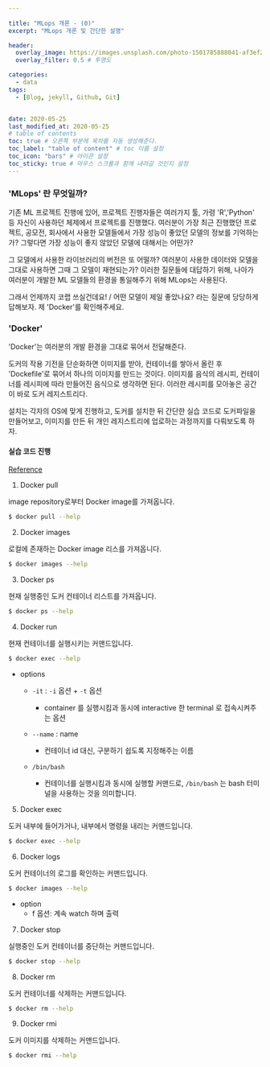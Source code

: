 ```yaml
---
  
title: "MLops 개론 - (0)"
excerpt: "MLops 개론 및 간단한 설명"

header:
  overlay_image: https://images.unsplash.com/photo-1501785888041-af3ef285b470?ixlib=rb-1.2.1&ixid=eyJhcHBfaWQiOjEyMDd9&auto=format&fit=crop&w=1350&q=80
  overlay_filter: 0.5 # 투명도

categories:
  - data
tags:
  - [Blog, jekyll, Github, Git]


date: 2020-05-25
last_modified_at: 2020-05-25
# table of contents
toc: true # 오른쪽 부분에 목차를 자동 생성해준다.
toc_label: "table of content" # toc 이름 설정
toc_icon: "bars" # 아이콘 설정
toc_sticky: true # 마우스 스크롤과 함께 내려갈 것인지 설정
---
```

### 'MLops' 란 무엇일까?

기존 ML 프로젝트 진행에 있어, 프로젝트 진행자들은 여러가지 툴, 가령 'R','Python' 등 자신이 사용하던 체제에서 프로젝트를 진행했다. 여러분이 가장 최근 진행했던 프로젝트, 공모전, 회사에서 사용한 모델들에서 가장 성능이 좋았던 모델의 정보를 기억하는가? 그렇다면 가장 성능이 좋지 않았던 모델에 대해서는 어떤가?

그 모델에서 사용한 라이브러리의 버전은 또 어떨까? 여러분이 사용한 데이터와 모델을 그대로 사용하면 그때 그 모델이 재현되는가? 이러한 질문들에 대답하기 위해, 나아가 여러분이 개발한 ML 모델들의 환경을 통일해주기 위해 MLops는 사용된다.

그래서 언제까지 코랩 쓰실건데요! / 어떤 모델이 제일 좋았나요? 라는 질문에 당당하게 답해보자. 
제 'Docker'를 확인해주세요.


### 'Docker'

'Docker'는 여러분의 개발 환경을 그대로 묶어서 전달해준다. 

도커의 작용 기전을 단순화하면 이미지를 받아, 컨테이너를 쌓아서 올린 후 'Dockefile'로 묶어서 하나의 이미지를 만드는 것이다. 이미지를 음식의 레시피, 컨테이너를 레시피에 따라 만들어진 음식으로 생각하면 된다. 이러한 레시피를 모아놓은 공간이 바로 도커 레지스트리다.

설치는 각자의 OS에 맞게 진행하고, 도커를 설치한 뒤 간단한 실습 코드로 도커파일을 만들어보고, 이미지를 만든 뒤 개인 레지스트리에 업로하는 과정까지를 다뤄보도록 하자.


#### 실습 코드 진행

[Reference][reference]

1) Docker pull

image repository로부터 Docker image를 가져옵니다.

```bash
$ docker pull --help
```


2) Docker images

로컬에 존재하는 Docker image 리스를 가져옵니다.

```bash
$ docker images --help
```

3) Docker ps

현재 실행중인 도커 컨테이너 리스트를 가져옵니다.

```bash
$ docker ps --help
```

4) Docker run 

현재 컨테이너를 실행시키는 커맨드입니다.


```bash
$ docker exec --help
```

* options

  * `-it` : `-i` 옵션 + `-t` 옵션
    * container 를 실행시킴과 동시에 interactive 한 terminal 로 접속시켜주는 옵션

  * `--name` : name
    * 컨테이너 id 대신, 구분하기 쉽도록 지정해주는 이름

  * `/bin/bash`
    * 컨테이너를 실행시킴과 동시에 실행할 커맨드로, `/bin/bash` 는 bash 터미널을 사용하는 것을 의미합니다.


5) Docker exec

도커 내부에 들어가거나, 내부에서 명령을 내리는 커맨드입니다.


```bash
$ docker exec --help
```

6) Docker logs

도커 컨테이너의 로그를 확인하는 커맨드입니다.

```bash
$ docker images --help
```

* option 
  * f 옵션: 계속 watch 하며 출력


7) Docker stop

실행중인 도커 컨테이너를 중단하는 커맨드입니다.

```bash
$ docker stop --help
```

8) Docker rm

도커 컨테이너를 삭제하는 커맨드입니다.

```bash
$ docker rm --help
```

9) Docker rmi

도커 이미지를 삭제하는 커맨드입니다.

```bash
$ docker rmi --help
```

[reference]: https://jaeyeon-kim.notion.site/Docker-1-2-be5f796e34ac4903af0c97e59f1eb98e